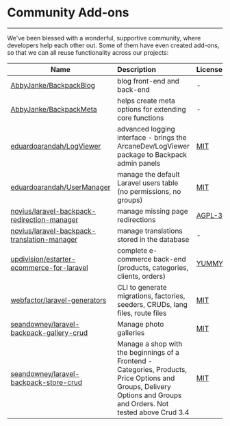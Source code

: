 # Community Add-ons

---

We've been blessed with a wonderful, supportive community, where developers help each other out. Some of them have even created add-ons, so that we can all reuse functionality across our projects:

| Name          | Description   | License  |
| ------------- |:-------------| :--------|
| [AbbyJanke/BackpackBlog](https://github.com/AbbyJanke/BackpackBlog)      | blog front-end and back-end | - |
| [AbbyJanke/BackpackMeta](https://github.com/AbbyJanke/BackpackMeta)      | helps create meta options for extending core functions      |   - |
| [eduardoarandah/LogViewer](https://github.com/eduardoarandah/backpacklogviewer) | advanced logging interface - brings the ArcaneDev/LogViewer package to Backpack admin panels    | [MIT](https://github.com/eduardoarandah/backpacklogviewer/blob/master/LICENSE.md) |
| [eduardoarandah/UserManager](https://github.com/eduardoarandah/UserManager) | manage the default Laravel users table (no permissions, no groups)      |  [MIT](https://github.com/eduardoarandah/UserManager/blob/master/LICENSE) |
| [novius/laravel-backpack-redirection-manager](https://github.com/novius/laravel-backpack-redirection-manager) | manage missing page redirections      | [AGPL-3](https://github.com/eduardoarandah/backpacklogviewer/blob/master/LICENSE.md) |
| [novius/laravel-backpack-translation-manager](https://github.com/novius/laravel-backpack-translation-manager) | manage translations stored in the database   |  - |
| [updivision/estarter-ecommerce-for-laravel](https://github.com/updivision/estarter-ecommerce-for-laravel) | complete e-commerce back-end (products, categories, clients, orders)      |  [YUMMY](https://github.com/updivision/estarter-ecommerce-for-laravel/blob/master/LICENSE.md) |
| [webfactor/laravel-generators](https://github.com/webfactor/laravel-generators) | CLI to generate migrations, factories, seeders, CRUDs, lang files, route files      |  [MIT](https://github.com/webfactor/laravel-generators/blob/master/LICENSE.md) |
| [seandowney/laravel-backpack-gallery-crud](https://gitlab.com/seandowney/laravel-backpack-gallery-crud) | Manage photo galleries      |  [MIT](https://github.com/seandowney/laravel-backpack-gallery-crud/blob/master/LICENSE.md) |
| [seandowney/laravel-backpack-store-crud](https://gitlab.com/seandowney/laravel-backpack-store-crud) | Manage a shop with the beginnings of a Frontend - Categories, Products, Price Options and Groups, Delivery Options and Groups and Orders. Not tested above Crud 3.4       |  [MIT](https://gitlab.com/seandowney/laravel-backpack-store-crud/blob/master/LICENSE.md) |

